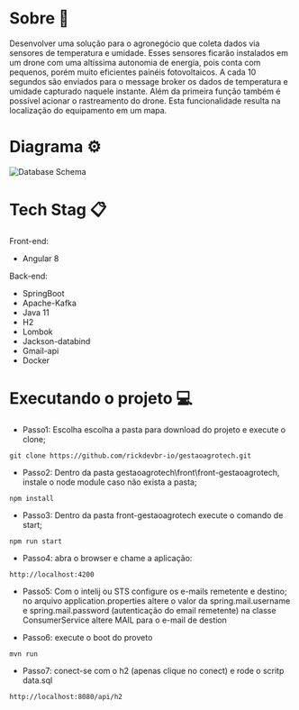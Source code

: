 # Sobre :blue_book:
Desenvolver uma solução para o agronegócio que coleta dados via sensores de temperatura e umidade. Esses sensores ficarão instalados em um drone com uma altíssima autonomia
de energia, pois conta com pequenos, porém muito eficientes painéis fotovoltaicos.
A cada 10 segundos são enviados para o message broker os dados de temperatura e umidade capturado naquele instante. Além da primeira função também é possível acionar o rastreamento do drone. Esta funcionalidade resulta na localização do equipamento em um mapa.

# Diagrama :gear:
![Database Schema](wiki/diagram/GestãoAgroTech.svg)

# Tech Stag :clipboard:
Front-end:
- Angular 8

Back-end:
- SpringBoot
- Apache-Kafka
- Java 11
- H2
- Lombok
- Jackson-databind
- Gmail-api
- Docker

# Executando o projeto :computer:
- Passo1: Escolha escolha a pasta para download do projeto e execute o clone;
```
git clone https://github.com/rickdevbr-io/gestaoagrotech.git
```
- Passo2: Dentro da pasta gestaoagrotech\front\front-gestaoagrotech, instale o node module caso não exista a pasta;
```
npm install
```
- Passo3: Dentro da pasta front-gestaoagrotech execute o comando de start;
```
npm run start
```
- Passo4: abra o browser e chame a aplicação:
```
http://localhost:4200
```
- Passo5: Com o intelij ou STS configure os e-mails remetente e destino;
no arquivo application.properties altere o valor da spring.mail.username e spring.mail.password (autenticação do email remetente)
na classe ConsumerService altere MAIL para o e-mail de destion

- Passo6: execute o boot do proveto
```
mvn run
```
- Passo7: conect-se com o h2 (apenas clique no conect) e rode o scritp data.sql
```
http://localhost:8080/api/h2
```

